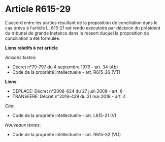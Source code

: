 # Article R615-29

L'accord entre les parties résultant de la proposition de conciliation dans le cas prévu à l'article L. 615-21 est rendu
exécutoire par décision du président du tribunal de grande instance dans le ressort duquel la proposition de conciliation a
été formulée.

**Liens relatifs à cet article**

_Anciens textes_:

  - Décret n°79-797 du 4 septembre 1979 - art. 34 (Ab)
  - Code de la propriété intellectuelle - art. R615-26 (VT)

**Liens**:

  - DEPLACE: Décret n°2008-624 du 27 juin 2008 - art. 6
  - TRANSFERE: Décret n°2018-429 du 31 mai 2018 - art. 4

_Cite_:

  - Code de la propriété intellectuelle - art. L615-21 (V)

_Nouveaux textes_:

  - Code de la propriété intellectuelle - art. R615-32 (VD)

